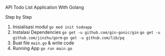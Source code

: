 API Todo List Application With Golang

Step by Step 

1. Inisialisasi modul `go mod init todoapp`
2. Instalasi Dependencies 
`go get -u github.com/gin-gonic/gin`
`go get -u github.com/jinzhu/gorm`
`go get -u github.com/lib/pq`
3. Buat file `main.go` & write code
4. Running App `go run main.go`
